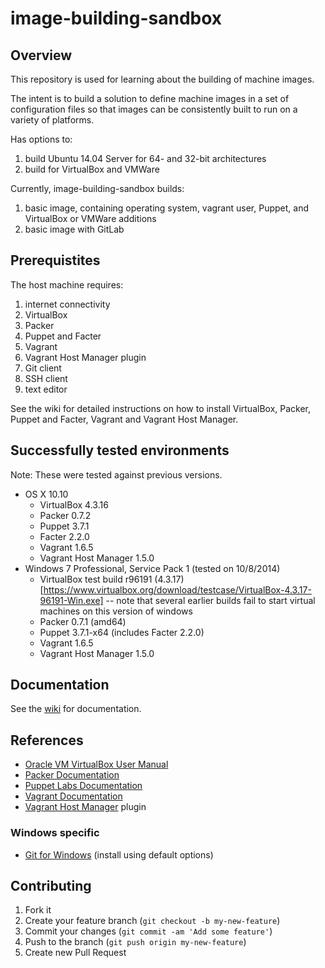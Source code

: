 image-building-sandbox
======================

Overview
--------

This repository is used for learning about the building of machine images.

The intent is to build a solution to define machine images in a set of configuration files so that images can be consistently built to run on a variety of platforms.

Has options to:
  1. build Ubuntu 14.04 Server for 64- and 32-bit architectures
  1. build for VirtualBox and VMWare

Currently, image-building-sandbox builds:
  1. basic image, containing operating system, vagrant user, Puppet, and VirtualBox or VMWare additions
  1. basic image with GitLab

Prerequistites
--------------

The host machine requires:
  1. internet connectivity
  1. VirtualBox
  1. Packer
  1. Puppet and Facter
  1. Vagrant 
  1. Vagrant Host Manager plugin
  1. Git client
  1. SSH client
  1. text editor

See the wiki for detailed instructions on how to install VirtualBox, Packer, Puppet and Facter, Vagrant and Vagrant Host Manager.

Successfully tested environments
--------------------------------

Note: These were tested against previous versions.

  * OS X 10.10
    * VirtualBox 4.3.16
    * Packer 0.7.2
    * Puppet 3.7.1
    * Facter 2.2.0
    * Vagrant 1.6.5
    * Vagrant Host Manager 1.5.0
  * Windows 7 Professional, Service Pack 1 (tested on 10/8/2014)
    * VirtualBox test build r96191 (4.3.17) [https://www.virtualbox.org/download/testcase/VirtualBox-4.3.17-96191-Win.exe] -- note that several earlier builds fail to start virtual machines on this version of windows
    * Packer 0.7.1 (amd64)
    * Puppet 3.7.1-x64 (includes Facter 2.2.0)
    * Vagrant 1.6.5
    * Vagrant Host Manager 1.5.0

Documentation
-------------

See the [wiki](https://github.com/sutch/image-building-sandbox/wiki) for documentation.

References
----------

  * [Oracle VM VirtualBox User Manual](https://www.virtualbox.org/manual/UserManual.html)
  * [Packer Documentation](http://www.packer.io/docs)
  * [Puppet Labs Documentation](https://docs.puppetlabs.com/)
  * [Vagrant Documentation](https://docs.vagrantup.com/v2/)
  * [Vagrant Host Manager](https://github.com/smdahlen/vagrant-hostmanager) plugin

### Windows specific
  * [Git for Windows](http://msysgit.github.io/) (install using default options)

Contributing
------------

  1. Fork it
  1. Create your feature branch (`git checkout -b my-new-feature`)
  1. Commit your changes (`git commit -am 'Add some feature'`)
  1. Push to the branch (`git push origin my-new-feature`)
  1. Create new Pull Request
